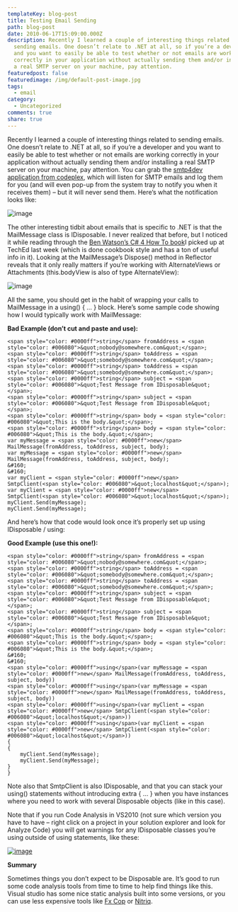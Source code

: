 ```yaml
---
templateKey: blog-post
title: Testing Email Sending
path: blog-post
date: 2010-06-17T15:09:00.000Z
description: Recently I learned a couple of interesting things related to
  sending emails. One doesn’t relate to .NET at all, so if you’re a developer
  and you want to easily be able to test whether or not emails are working
  correctly in your application without actually sending them and/or installing
  a real SMTP server on your machine, pay attention.
featuredpost: false
featuredimage: /img/default-post-image.jpg
tags:
  - email
category:
  - Uncategorized
comments: true
share: true
---
```

Recently I learned a couple of interesting things related to sending emails. One doesn’t relate to .NET at all, so if you’re a developer and you want to easily be able to test whether or not emails are working correctly in your application without actually sending them and/or installing a real SMTP server on your machine, pay attention. You can grab the [smtp4dev application from codeplex](http://smtp4dev.codeplex.com/), which will listen for SMTP emails and log them for you (and will even pop-up from the system tray to notify you when it receives them) – but it will never send them. Here’s what the notification looks like:

![image](https://stevesmithblog.com/files/media/image/WindowsLiveWriter/TestingEmailSending_C42C/image_3.png "image")

The other interesting tidbit about emails that is specific to .NET is that the MailMessage class is IDisposable. I never realized that before, but I noticed it while reading through the [Ben Watson’s C# 4 How To book](http://www.amazon.com/gp/product/0672330636?ie=UTF8&tag=aspalliancecom&linkCode=as2&camp=1789&creative=390957&creativeASIN=0672330636 "C# 4 How To")I picked up at TechEd last week (which is done cookbook style and has a ton of useful info in it). Looking at the MailMessage’s Dispose() method in Reflector reveals that it only really matters if you’re working with AlternateViews or Attachments (this.bodyView is also of type AlternateView):

![image](https://stevesmithblog.com/files/media/image/WindowsLiveWriter/TestingEmailSending_C42C/image_6.png "image")

All the same, you should get in the habit of wrapping your calls to MailMessage in a using() { … } block. Here’s some sample code showing how I would typically work with MailMessage:

**Bad Example (don’t cut and paste and use):**

```
<span style="color: #0000ff">string</span> fromAddress = <span style="color: #006080">&quot;nobody@somewhere.com&quot;</span>;
<span style="color: #0000ff">string</span> toAddress = <span style="color: #006080">&quot;somebody@somewhere.com&quot;</span>;
<span style="color: #0000ff">string</span> toAddress = <span style="color: #006080">&quot;somebody@somewhere.com&quot;</span>;
<span style="color: #0000ff">string</span> subject = <span style="color: #006080">&quot;Test Message from IDisposable&quot;</span>;
<span style="color: #0000ff">string</span> subject = <span style="color: #006080">&quot;Test Message from IDisposable&quot;</span>;
<span style="color: #0000ff">string</span> body = <span style="color: #006080">&quot;This is the body.&quot;</span>;
<span style="color: #0000ff">string</span> body = <span style="color: #006080">&quot;This is the body.&quot;</span>;
var myMessage = <span style="color: #0000ff">new</span> MailMessage(fromAddress, toAddress, subject, body);
var myMessage = <span style="color: #0000ff">new</span> MailMessage(fromAddress, toAddress, subject, body);
&#160;
&#160;
var myClient = <span style="color: #0000ff">new</span> SmtpClient(<span style="color: #006080">&quot;localhost&quot;</span>);
var myClient = <span style="color: #0000ff">new</span> SmtpClient(<span style="color: #006080">&quot;localhost&quot;</span>);
myClient.Send(myMessage);
myClient.Send(myMessage);
```

And here’s how that code would look once it’s properly set up using IDisposable / using:

**Good Example (use this one!):**

```
<span style="color: #0000ff">string</span> fromAddress = <span style="color: #006080">&quot;nobody@somewhere.com&quot;</span>;
<span style="color: #0000ff">string</span> toAddress = <span style="color: #006080">&quot;somebody@somewhere.com&quot;</span>;
<span style="color: #0000ff">string</span> toAddress = <span style="color: #006080">&quot;somebody@somewhere.com&quot;</span>;
<span style="color: #0000ff">string</span> subject = <span style="color: #006080">&quot;Test Message from IDisposable&quot;</span>;
<span style="color: #0000ff">string</span> subject = <span style="color: #006080">&quot;Test Message from IDisposable&quot;</span>;
<span style="color: #0000ff">string</span> body = <span style="color: #006080">&quot;This is the body.&quot;</span>;
<span style="color: #0000ff">string</span> body = <span style="color: #006080">&quot;This is the body.&quot;</span>;
&#160;
&#160;
<span style="color: #0000ff">using</span>(var myMessage = <span style="color: #0000ff">new</span> MailMessage(fromAddress, toAddress, subject, body))
<span style="color: #0000ff">using</span>(var myMessage = <span style="color: #0000ff">new</span> MailMessage(fromAddress, toAddress, subject, body))
<span style="color: #0000ff">using</span>(var myClient = <span style="color: #0000ff">new</span> SmtpClient(<span style="color: #006080">&quot;localhost&quot;</span>))
<span style="color: #0000ff">using</span>(var myClient = <span style="color: #0000ff">new</span> SmtpClient(<span style="color: #006080">&quot;localhost&quot;</span>))
{
{
    myClient.Send(myMessage);                
    myClient.Send(myMessage);                
}
}
```

Note also that SmtpClient is also IDisposable, and that you can stack your using() statements without introducing extra { … } when you have instances where you need to work with several Disposable objects (like in this case).

Note that if you run Code Analysis in VS2010 (not sure which version you have to have – right click on a project in your solution explorer and look for Analyze Code) you will get warnings for any IDisposable classes you’re using outside of using statements, like these:

[![image](https://stevesmithblog.com/files/media/image/WindowsLiveWriter/TestingEmailSending_C42C/image_thumb_2.png "image")](http://stevesmithblog.com/files/media/image/WindowsLiveWriter/TestingEmailSending_C42C/image_8.png)



**Summary**

Sometimes things you don’t expect to be Disposable are. It’s good to run some code analysis tools from time to time to help find things like this. Visual studio has some nice static analysis built into some versions, or you can use less expensive tools like [Fx Cop](http://msdn.microsoft.com/en-us/library/bb429476%28VS.80%29.aspx) or [Nitriq](http://nitriq.com/).